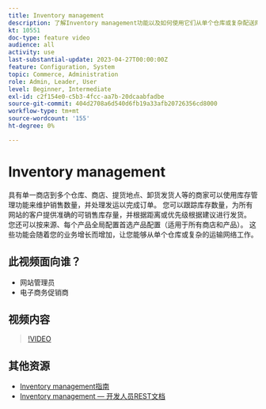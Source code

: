 ```yaml
---
title: Inventory management
description: 了解Inventory management功能以及如何使用它们从单个仓库或复杂配送网络工作。
kt: 10551
doc-type: feature video
audience: all
activity: use
last-substantial-update: 2023-04-27T00:00:00Z
feature: Configuration, System
topic: Commerce, Administration
role: Admin, Leader, User
level: Beginner, Intermediate
exl-id: c2f154e0-c5b3-4fcc-aa7b-20dcaabfadbe
source-git-commit: 404d2708a6d540d6fb19a33afb20726356cd8000
workflow-type: tm+mt
source-wordcount: '155'
ht-degree: 0%

---
```


# Inventory management

具有单一商店到多个仓库、商店、提货地点、卸货发货人等的商家可以使用库存管理功能来维护销售数量，并处理发运以完成订单。 您可以跟踪库存数量，为所有网站的客户提供准确的可销售库存量，并根据距离或优先级根据建议进行发货。 您还可以按来源、每个产品全局配置首选产品配置（适用于所有商店和产品）。 这些功能会随着您的业务增长而增加，让您能够从单个仓库或复杂的运输网络工作。

## 此视频面向谁？

- 网站管理员
- 电子商务促销商

## 视频内容

>[!VIDEO](https://video.tv.adobe.com/v/343748?quality=12&learn=on)

## 其他资源

- [Inventory management指南](https://experienceleague.adobe.com/docs/commerce-admin/inventory/introduction.html)
- [Inventory management — 开发人员REST文档](https://developer.adobe.com/commerce/webapi/rest/inventory/)
